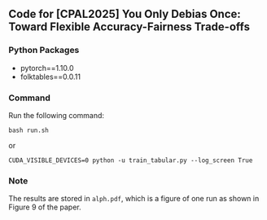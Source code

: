 ## Code for [CPAL2025] You Only Debias Once: Toward Flexible Accuracy-Fairness Trade-offs

### Python Packages
- pytorch==1.10.0
- folktables==0.0.11

### Command
Run the following command:
```
bash run.sh
```
or
```
CUDA_VISIBLE_DEVICES=0 python -u train_tabular.py --log_screen True
```


### Note
The results are stored in `alph.pdf`, which is a figure of one run as shown in Figure 9 of the paper.
